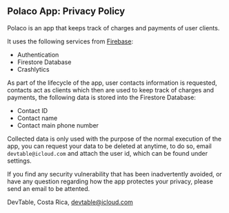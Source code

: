 ## Polaco App: Privacy Policy

Polaco is an app that keeps track of charges and payments of user clients.

It uses the following services from [Firebase](https://firebase.google.com/]):

- Authentication
- Firestore Database
- Crashlytics

As part of the lifecycle of the app, user contacts information is requested, contacts act as clients which then are used to keep track of charges and payments, the following data is stored into the Firestore Database:

- Contact ID
- Contact name
- Contact main phone number

Collected data is only used with the purpose of the normal execution of the app, you can request your data to be deleted at anytime, to do so, email `devtable@icloud.com` and attach the user id, which can be found under settings.

If you find any security vulnerability that has been inadvertently avoided, or have any question regarding how the app protectes your privacy, please send an email to be attented.

DevTable,
Costa Rica,
devtable@icloud.com